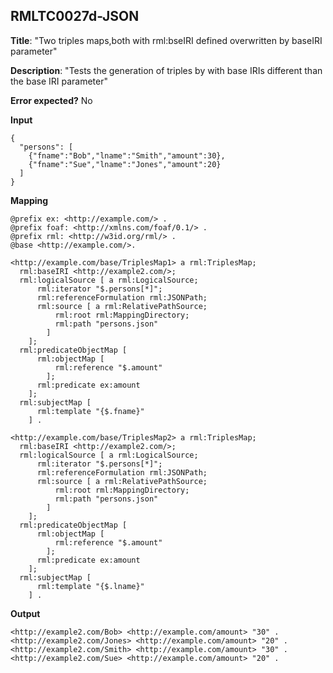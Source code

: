 ## RMLTC0027d-JSON

**Title**: "Two triples maps,both with rml:bseIRI defined overwritten by baseIRI parameter"

**Description**: "Tests the generation of triples by with base IRIs different than the base IRI parameter"

**Error expected?** No

**Input**
```
{
  "persons": [
    {"fname":"Bob","lname":"Smith","amount":30},
    {"fname":"Sue","lname":"Jones","amount":20}
  ]
}

```

**Mapping**
```
@prefix ex: <http://example.com/> .
@prefix foaf: <http://xmlns.com/foaf/0.1/> .
@prefix rml: <http://w3id.org/rml/> .
@base <http://example.com/>.

<http://example.com/base/TriplesMap1> a rml:TriplesMap;
  rml:baseIRI <http://example2.com/>;
  rml:logicalSource [ a rml:LogicalSource;
      rml:iterator "$.persons[*]";
      rml:referenceFormulation rml:JSONPath;
      rml:source [ a rml:RelativePathSource;
          rml:root rml:MappingDirectory;
          rml:path "persons.json"
        ]
    ];
  rml:predicateObjectMap [
      rml:objectMap [
          rml:reference "$.amount"
        ];
      rml:predicate ex:amount
    ];
  rml:subjectMap [
      rml:template "{$.fname}"
    ] .

<http://example.com/base/TriplesMap2> a rml:TriplesMap;
  rml:baseIRI <http://example2.com/>;
  rml:logicalSource [ a rml:LogicalSource;
      rml:iterator "$.persons[*]";
      rml:referenceFormulation rml:JSONPath;
      rml:source [ a rml:RelativePathSource;
          rml:root rml:MappingDirectory;
          rml:path "persons.json"
        ]
    ];
  rml:predicateObjectMap [
      rml:objectMap [
          rml:reference "$.amount"
        ];
      rml:predicate ex:amount
    ];
  rml:subjectMap [
      rml:template "{$.lname}"
    ] .

```

**Output**
```
<http://example2.com/Bob> <http://example.com/amount> "30" .
<http://example2.com/Jones> <http://example.com/amount> "20" .
<http://example2.com/Smith> <http://example.com/amount> "30" .
<http://example2.com/Sue> <http://example.com/amount> "20" .

```

